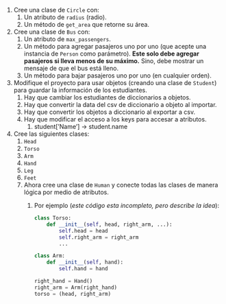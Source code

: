 1. Cree una clase de `Circle` con:
    1. Un atributo de `radius` (radio).
    2. Un método de `get_area` que retorne su área.
2. Cree una clase de `Bus` con:
    1. Un atributo de `max_passengers`.
    2. Un método para agregar pasajeros uno por uno (que acepte una instancia de `Person` como parámetro). **Este solo debe agregar pasajeros si lleva menos de su máximo.** Sino, debe mostrar un mensaje de que el bus está lleno.
    3. Un método para bajar pasajeros uno por uno (en cualquier orden).
3. Modifique el proyecto  para usar objetos (creando una clase de `Student`) para guardar la información de los estudiantes.
    1. Hay que cambiar los estudiantes de diccionarios a objetos.
    2. Hay que convertir la data del csv de diccionario a objeto al importar.
    3. Hay que convertir los objetos a diccionario al exportar a csv.
    4. Hay que modificar el acceso a los keys para accesar a atributos.
        1. student[’Name’] → student.name
4. Cree las siguientes clases:
    1. `Head`
    2. `Torso`
    3. `Arm`
    4. `Hand`
    5. `Leg`
    6. `Feet`
    7. Ahora cree una clase de `Human` y conecte todas las clases de manera lógica por medio de atributos.
        1. Por ejemplo (*este código esta incompleto, pero describe la idea*):
            
            ```python
            class Torso:
            	def __init__(self, head, right_arm, ...):
            		self.head = head
            		self.right_arm = right_arm
            		...
            
            class Arm:
            	def __init__(self, hand):
            		self.hand = hand
            
            right_hand = Hand()
            right_arm = Arm(right_hand)
            torso = (head, right_arm)
            ```